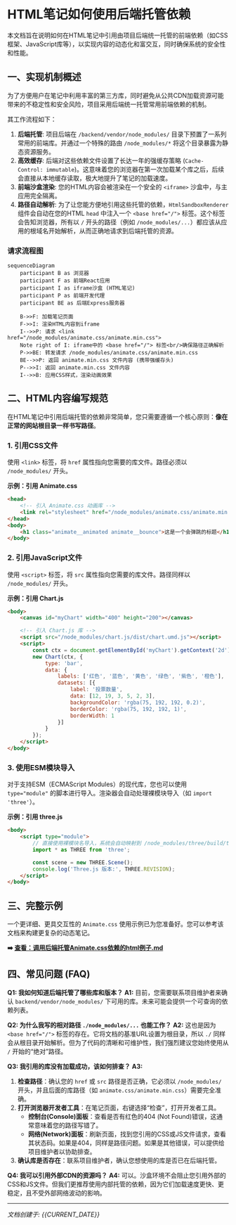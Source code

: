 # HTML笔记如何使用后端托管依赖

本文档旨在说明如何在HTML笔记中引用由项目后端统一托管的前端依赖（如CSS框架、JavaScript库等），以实现内容的动态化和富交互，同时确保系统的安全性和性能。

## 一、实现机制概述

为了方便用户在笔记中利用丰富的第三方库，同时避免从公共CDN加载资源可能带来的不稳定性和安全风险，项目采用后端统一托管常用前端依赖的机制。

其工作流程如下：

1.  **后端托管**: 项目后端在 `/backend/vendor/node_modules/` 目录下预置了一系列常用的前端库。并通过一个特殊的路由 `/node_modules/*` 将这个目录暴露为静态资源服务。
2.  **高效缓存**: 后端对这些依赖文件设置了长达一年的强缓存策略 (`Cache-Control: immutable`)。这意味着您的浏览器在第一次加载某个库之后，后续会直接从本地缓存读取，极大地提升了笔记的加载速度。
3.  **前端沙盒渲染**: 您的HTML内容会被渲染在一个安全的 `<iframe>` 沙盒中，与主应用完全隔离。
4.  **路径自动解析**: 为了让您能方便地引用这些托管的依赖，`HtmlSandboxRenderer` 组件会自动在您的HTML `head` 中注入一个 `<base href="/">` 标签。这个标签会告知浏览器，所有以 `/` 开头的路径（例如 `/node_modules/...`）都应该从应用的根域名开始解析，从而正确地请求到后端托管的资源。

### 请求流程图

```mermaid
sequenceDiagram
    participant B as 浏览器
    participant F as 前端React应用
    participant I as iframe沙盒 (HTML笔记)
    participant P as 前端开发代理
    participant BE as 后端Express服务器

    B->>F: 加载笔记页面
    F->>I: 渲染HTML内容到iframe
    I-->>P: 请求 <link href="/node_modules/animate.css/animate.min.css">
    Note right of I: iframe中的 <base href="/"> 标签<br/>确保路径正确解析
    P->>BE: 转发请求 /node_modules/animate.css/animate.min.css
    BE-->>P: 返回 animate.min.css 文件内容 (携带强缓存头)
    P-->>I: 返回 animate.min.css 文件内容
    I-->>B: 应用CSS样式，渲染动画效果
```

## 二、HTML内容编写规范

在HTML笔记中引用后端托管的依赖非常简单，您只需要遵循一个核心原则：**像在正常的网站根目录一样书写路径**。

### 1. 引用CSS文件

使用 `<link>` 标签，将 `href` 属性指向您需要的库文件。路径必须以 `/node_modules/` 开头。

**示例：引用 Animate.css**

```html
<head>
    <!-- 引入 Animate.css 动画库 -->
    <link rel="stylesheet" href="/node_modules/animate.css/animate.min.css">
</head>
<body>
    <h1 class="animate__animated animate__bounce">这是一个会弹跳的标题</h1>
</body>
```

### 2. 引用JavaScript文件

使用 `<script>` 标签，将 `src` 属性指向您需要的库文件。路径同样以 `/node_modules/` 开头。

**示例：引用 Chart.js**

```html
<body>
    <canvas id="myChart" width="400" height="200"></canvas>

    <!-- 引入 Chart.js 库 -->
    <script src="/node_modules/chart.js/dist/chart.umd.js"></script>
    <script>
        const ctx = document.getElementById('myChart').getContext('2d');
        new Chart(ctx, {
            type: 'bar',
            data: {
                labels: ['红色', '蓝色', '黄色', '绿色', '紫色', '橙色'],
                datasets: [{
                    label: '投票数量',
                    data: [12, 19, 3, 5, 2, 3],
                    backgroundColor: 'rgba(75, 192, 192, 0.2)',
                    borderColor: 'rgba(75, 192, 192, 1)',
                    borderWidth: 1
                }]
            }
        });
    </script>
</body>
```

### 3. 使用ESM模块导入

对于支持ESM（ECMAScript Modules）的现代库，您也可以使用 `type="module"` 的脚本进行导入。渲染器会自动处理裸模块导入（如 `import 'three'`）。

**示例：引用 three.js**

```html
<body>
    <script type="module">
        // 直接使用裸模块名导入，系统会自动映射到 /node_modules/three/build/three.module.js
        import * as THREE from 'three';

        const scene = new THREE.Scene();
        console.log('Three.js 版本:', THREE.REVISION);
    </script>
</body>
```

## 三、完整示例

一个更详细、更具交互性的 `Animate.css` 使用示例已为您准备好。您可以参考该文档来构建更复杂的动态笔记。

**➡️ [查看：调用后端托管Animate.css依赖的html例子.md](./调用后端托管Animate.css依赖的html例子.md)**

## 四、常见问题 (FAQ)

**Q1: 我如何知道后端托管了哪些库和版本？**
**A1:** 目前，您需要联系项目维护者来确认 `backend/vendor/node_modules/` 下可用的库。未来可能会提供一个可查询的依赖列表。

**Q2: 为什么我写的相对路径 `./node_modules/...` 也能工作？**
**A2:** 这也是因为 `<base href="/">` 标签的存在。它将文档的基准URL设置为根目录，所以 `./` 同样会从根目录开始解析。但为了代码的清晰和可维护性，我们强烈建议您始终使用从 `/` 开始的“绝对”路径。

**Q3: 我引用的库没有加载成功，该如何排查？**
**A3:**
1.  **检查路径**：确认您的 `href` 或 `src` 路径是否正确，它必须以 `/node_modules/` 开头，并且后面的库路径（如 `animate.css/animate.min.css`）需要完全准确。
2.  **打开浏览器开发者工具**：在笔记页面，右键选择“检查”，打开开发者工具。
    *   **控制台(Console)面板**：查看是否有红色的404 (Not Found)错误，这通常意味着您的路径写错了。
    *   **网络(Network)面板**：刷新页面，找到您引用的CSS或JS文件请求，查看其状态码。如果是404，同样是路径问题。如果是其他错误，可以提供给项目维护者以协助排查。
3.  **确认库是否存在**：联系项目维护者，确认您想使用的库是否已在后端托管。

**Q4: 我可以引用外部CDN的资源吗？**
**A4:** 可以。沙盒环境不会阻止您引用外部的CSS和JS文件。但我们更推荐使用内部托管的依赖，因为它们加载速度更快、更稳定，且不受外部网络波动的影响。

---
*文档创建于: {{CURRENT_DATE}}*